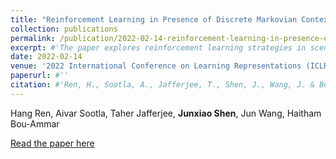 ```yaml
---
title: "Reinforcement Learning in Presence of Discrete Markovian Context Evolution"
collection: publications
permalink: /publication/2022-02-14-reinforcement-learning-in-presence-of-discrete-markovian-context-evolution
excerpt: #'The paper explores reinforcement learning strategies in scenarios with discrete Markovian context evolution, presenting new insights and methodologies for handling changing contexts.'
date: 2022-02-14
venue: '2022 International Conference on Learning Representations (ICLR)'
paperurl: #''
citation: #'Ren, H., Sootla, A., Jafferjee, T., Shen, J., Wang, J. & Bou-Ammar, H. (2022). Reinforcement Learning in Presence of Discrete Markovian Context Evolution. In 2022 International Conference on Learning Representations.'
---
```

Hang Ren, Aivar Sootla, Taher Jafferjee, **Junxiao Shen**, Jun Wang, Haitham Bou-Ammar

[Read the paper here](https://browse.arxiv.org/pdf/2202.06557.pdf)